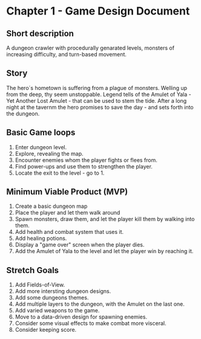 # Chapter 1 - Game Design Document

## Short description
A dungeon crawler with procedurally genarated levels, monsters of increasing
difficulty, and turn-based movement.

## Story
The hero´s hometown is suffering from a plague of monsters. Welling up from 
the deep, thy seem unstoppable. Legend tells of the Amulet of Yala - 
Yet Another Lost Amulet - that can be used to stem the tide. After a long night
at the tavernm the hero promises to save the day - and sets forth into the dungeon.

## Basic Game loops
1. Enter dungeon level.
2. Explore, revealing the map.
3. Encounter enemies whom the player fights or flees from.
4. Find power-ups and use them to strengthen the player.
5. Locate the exit to the level - go to 1.

## Minimum Viable Product (MVP)
1. Create a basic dungeon map
2. Place the player and let them walk around
3. Spawn monsters, draw them, and let the player kill them by walking into them.
4. Add health and combat system that uses it.
5. Add healing potions.
6. Display a "game over" screen  when the player dies.
7. Add the Amulet of Yala to the level and let the player win by reaching it.

## Stretch Goals
1. Add Fields-of-View.
2. Add more intersting dungeon designs.
3. Add some dungeons themes.
4. Add multiple layers to the dungeon, with the Amulet on the last one.
5. Add varied weapons to the game.
6. Move to a data-driven design for spawning enemies.
7. Consider some visual effects to make combat more visceral.
8. Consider keeping score.

